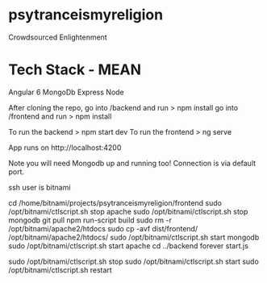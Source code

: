 # psytranceismyreligion
Crowdsourced Enlightenment 

# Tech Stack - MEAN

Angular 6
MongoDb
Express
Node

After cloning the repo, go into /backend and run > npm install
                        go into /frontend and run > npm install
                        
To run the backend > npm start dev
To run the frontend > ng serve

App runs on http://localhost:4200

Note you will need Mongodb up and running too! Connection is via default port.

ssh user is bitnami

cd /home/bitnami/projects/psytranceismyreligion/frontend
sudo /opt/bitnami/ctlscript.sh stop apache
sudo /opt/bitnami/ctlscript.sh stop mongodb
git pull
npm run-script build
sudo rm -r /opt/bitnami/apache2/htdocs
sudo cp -avf dist/frontend/ /opt/bitnami/apache2/htdocs/
sudo /opt/bitnami/ctlscript.sh start mongodb
sudo /opt/bitnami/ctlscript.sh start apache
cd ../backend
forever start.js

sudo /opt/bitnami/ctlscript.sh stop
sudo /opt/bitnami/ctlscript.sh start
sudo /opt/bitnami/ctlscript.sh restart